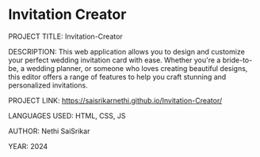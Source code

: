 # Invitation Creator

PROJECT TITLE: Invitation-Creator

DESCRIPTION: This web application allows you to design and customize your perfect wedding invitation card with ease. Whether you're a bride-to-be, a wedding planner, or someone who loves creating beautiful designs, this editor offers a range of features to help you craft stunning and personalized invitations.

PROJECT LINK: https://saisrikarnethi.github.io/Invitation-Creator/

LANGUAGES USED: HTML, CSS, JS

AUTHOR: Nethi SaiSrikar

YEAR: 2024
